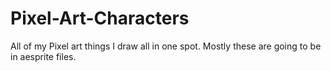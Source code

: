 # Pixel-Art-Characters
All of my Pixel art things I draw all in one spot.
Mostly these are going to be in aesprite files.
